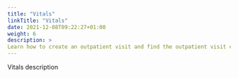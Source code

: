 ```yaml
---
title: "Vitals"
linkTitle: "Vitals"
date: 2021-12-08T09:22:27+01:00
weight: 6
description: >
Learn how to create an outpatient visit and find the outpatient visit created previously
---
```


Vitals description
